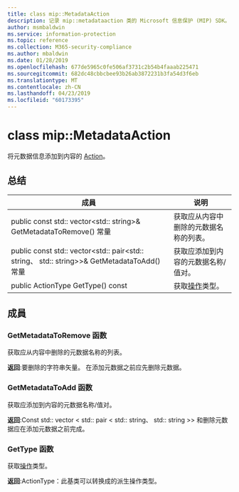 ```yaml
---
title: class mip::MetadataAction
description: 记录 mip::metadataaction 类的 Microsoft 信息保护 (MIP) SDK。
author: msmbaldwin
ms.service: information-protection
ms.topic: reference
ms.collection: M365-security-compliance
ms.author: mbaldwin
ms.date: 01/28/2019
ms.openlocfilehash: 677de5965c0fe506af3731c2b54b4faaab225471
ms.sourcegitcommit: 682dc48cbbcbee93b26ab3872231b3fa54d3f6eb
ms.translationtype: MT
ms.contentlocale: zh-CN
ms.lasthandoff: 04/23/2019
ms.locfileid: "60173395"
---
```

# <a name="class-mipmetadataaction"></a>class mip::MetadataAction 
将元数据信息添加到内容的 [Action](class_mip_action.md)。
  
## <a name="summary"></a>总结
 成員                        | 说明                                
--------------------------------|---------------------------------------------
public const std:: vector\<std:: string\>& GetMetadataToRemove() 常量  |  获取应从内容中删除的元数据名称的列表。
public const std:: vector\<std:: pair\<std:: string、 std:: string\>\>& GetMetadataToAdd() 常量  |  获取应添加到内容的元数据名称/值对。
public ActionType GetType() const  |  获取[操作](class_mip_action.md)类型。

## <a name="members"></a>成員
  
### <a name="getmetadatatoremove-function"></a>GetMetadataToRemove 函数
获取应从内容中删除的元数据名称的列表。

  
**返回**:要删除的字符串矢量。 在添加元数据之前应先删除元数据。
  
### <a name="getmetadatatoadd-function"></a>GetMetadataToAdd 函数
获取应添加到内容的元数据名称/值对。

  
**返回**:Const std:: vector < std:: pair < std:: string、 std:: string >> 和删除元数据应在添加元数据之前完成。


### <a name="gettype-function"></a>GetType 函数
获取[操作](class_mip_action.md)类型。

  
**返回**:ActionType：此基类可以转换成的派生操作类型。